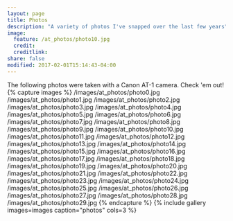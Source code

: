 ```yaml
---
layout: page
title: Photos
description: "A variety of photos I've snapped over the last few years"
image:
  feature: /at_photos/photo10.jpg
  credit: 
  creditlink: 
share: false
modified: 2017-02-01T15:14:43-04:00
---
```

The following photos were taken with a Canon AT-1 camera. Check 'em out!
{% capture images %}
  /images/at_photos/photo0.jpg
  /images/at_photos/photo1.jpg
  /images/at_photos/photo2.jpg
  /images/at_photos/photo3.jpg
  /images/at_photos/photo4.jpg
  /images/at_photos/photo5.jpg
  /images/at_photos/photo6.jpg
  /images/at_photos/photo7.jpg
  /images/at_photos/photo8.jpg
  /images/at_photos/photo9.jpg
  /images/at_photos/photo10.jpg
  /images/at_photos/photo11.jpg
  /images/at_photos/photo12.jpg
  /images/at_photos/photo13.jpg
  /images/at_photos/photo14.jpg
  /images/at_photos/photo15.jpg
  /images/at_photos/photo16.jpg
  /images/at_photos/photo17.jpg
  /images/at_photos/photo18.jpg
  /images/at_photos/photo19.jpg
  /images/at_photos/photo20.jpg
  /images/at_photos/photo21.jpg
  /images/at_photos/photo22.jpg
  /images/at_photos/photo23.jpg
  /images/at_photos/photo24.jpg
  /images/at_photos/photo25.jpg
  /images/at_photos/photo26.jpg
  /images/at_photos/photo27.jpg
  /images/at_photos/photo28.jpg
  /images/at_photos/photo29.jpg
{% endcapture %}
{% include gallery images=images caption="photos" cols=3 %}
